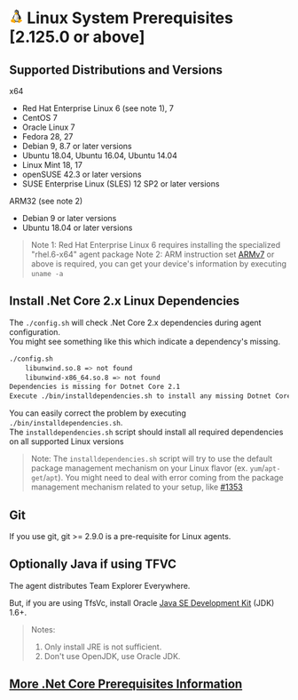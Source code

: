 

# ![Linux](../res/linux_med.png) Linux System Prerequisites [2.125.0 or above]

## Supported Distributions and Versions

x64
  - Red Hat Enterprise Linux 6 (see note 1), 7
  - CentOS 7
  - Oracle Linux 7
  - Fedora 28, 27
  - Debian 9, 8.7 or later versions
  - Ubuntu 18.04, Ubuntu 16.04, Ubuntu 14.04
  - Linux Mint 18, 17
  - openSUSE 42.3 or later versions
  - SUSE Enterprise Linux (SLES) 12 SP2 or later versions

ARM32 (see note 2)
  - Debian 9 or later versions
  - Ubuntu 18.04 or later versions

> Note 1: Red Hat Enterprise Linux 6 requires installing the specialized "rhel.6-x64" agent package
> Note 2: ARM instruction set [ARMv7](https://en.wikipedia.org/wiki/List_of_ARM_microarchitectures) or above is required, you can get your device's information by executing `uname -a`

## Install .Net Core 2.x Linux Dependencies

The `./config.sh` will check .Net Core 2.x dependencies during agent configuration.  
You might see something like this which indicate a dependency's missing.
```bash
./config.sh
    libunwind.so.8 => not found
    libunwind-x86_64.so.8 => not found
Dependencies is missing for Dotnet Core 2.1
Execute ./bin/installdependencies.sh to install any missing Dotnet Core 2.1 dependencies.
```
You can easily correct the problem by executing `./bin/installdependencies.sh`.  
The `installdependencies.sh` script should install all required dependencies on all supported Linux versions   
> Note: The `installdependencies.sh` script will try to use the default package management mechanism on your Linux flavor (ex. `yum`/`apt-get`/`apt`). You might need to deal with error coming from the package management mechanism related to your setup, like [#1353](https://github.com/Microsoft/vsts-agent/issues/1353)

## Git

If you use git, git >= 2.9.0 is a pre-requisite for Linux agents.

## Optionally Java if using TFVC

The agent distributes Team Explorer Everywhere.

But, if you are using TfsVc, install Oracle [Java SE Development Kit](http://www.oracle.com/technetwork/java/javaseproducts/downloads/index.html) (JDK) 1.6+. 
> Notes:  
> 1. Only install JRE is not sufficient.  
> 2. Don't use OpenJDK, use Oracle JDK.  

## [More .Net Core Prerequisites Information](https://docs.microsoft.com/en-us/dotnet/core/linux-prerequisites?tabs=netcore2x)
